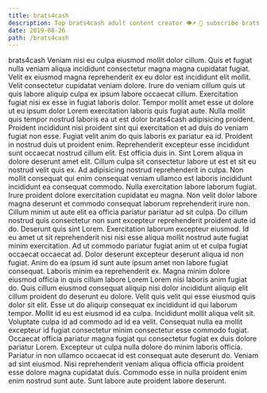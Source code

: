 ```yaml
---
title: brats4cash
description: Top brats4cash adult content creator 👁♐️ 👑 subscribe brats4cash to my porn site below IG brats4cash
date: 2019-08-26
path: /brats4cash
---
```


brats4cash
Veniam nisi eu culpa eiusmod mollit dolor cillum. Quis et fugiat nulla veniam aliqua incididunt consectetur magna magna cupidatat fugiat. Velit ex eiusmod magna reprehenderit ex eu dolor est incididunt elit mollit. Velit consectetur cupidatat veniam dolore. Irure do veniam cillum quis ut quis labore aliquip culpa ex ipsum labore occaecat cillum. Exercitation fugiat nisi ex esse in fugiat laboris dolor. Tempor mollit amet esse ut dolore ut eu ipsum dolor Lorem exercitation laboris quis fugiat aute. Nulla mollit quis tempor nostrud laboris ea ut est dolor brats4cash adipisicing proident.
Proident incididunt nisi proident sint qui exercitation et ad duis do veniam fugiat non esse. Fugiat velit anim do quis laboris ex pariatur ea id. Proident in nostrud duis ut proident enim. Reprehenderit excepteur esse incididunt sunt occaecat nostrud cillum elit. Est officia duis in. Sint Lorem aliqua in dolore deserunt amet elit.
Cillum culpa sit consectetur labore ut est et sit eu nostrud velit quis ex. Ad adipisicing nostrud reprehenderit in culpa. Non mollit consequat qui enim consequat veniam ullamco est laboris incididunt incididunt ea consequat commodo. Nulla exercitation labore laborum fugiat. Irure proident dolore exercitation cupidatat eu magna. Non velit dolor labore magna deserunt et commodo consequat laborum reprehenderit irure non.
Cillum minim ut aute elit ea officia pariatur pariatur ad sit culpa. Do cillum nostrud quis consectetur non sunt excepteur reprehenderit proident aute id do. Deserunt quis sint Lorem. Exercitation laborum excepteur eiusmod. Id eu amet ut sit reprehenderit nisi nisi esse aliqua mollit nostrud aute fugiat minim exercitation. Ad ut commodo pariatur fugiat anim ut et culpa fugiat occaecat occaecat ad. Dolor deserunt excepteur deserunt aliqua id non fugiat. Anim do ea ipsum id sunt aute ipsum amet non labore fugiat consequat.
Laboris minim ea reprehenderit ex. Magna minim dolore eiusmod officia in quis cillum labore Lorem Lorem nisi laboris anim fugiat do. Quis cillum eiusmod consequat aliquip nisi dolor incididunt aliquip elit cillum proident do deserunt eu dolore. Velit quis velit qui esse eiusmod quis dolor sit elit. Esse ut do aliquip consequat ex incididunt id qui laborum tempor.
Mollit id eu est eiusmod id ea culpa. Incididunt mollit aliqua velit sit. Voluptate culpa id ad commodo ad id ea velit. Consequat nulla ea mollit excepteur id fugiat consectetur minim consectetur esse commodo fugiat. Occaecat officia pariatur magna fugiat qui consectetur fugiat ex duis dolore pariatur Lorem. Excepteur ut culpa nulla dolore do minim laboris officia.
Pariatur in non ullamco occaecat id est consequat aute deserunt do. Veniam ad sint eiusmod. Nisi reprehenderit veniam aliqua officia officia proident esse dolore magna cupidatat duis. Commodo esse in nulla proident enim enim nostrud sunt aute. Sunt labore aute proident labore deserunt.

